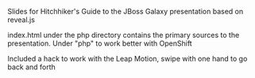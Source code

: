 Slides for Hitchhiker's Guide to the JBoss Galaxy presentation
based on reveal.js

index.html under the php directory contains the primary sources to the presentation.
Under "php" to work better with OpenShift

Included a hack to work with the Leap Motion, swipe with one hand to go back and forth
